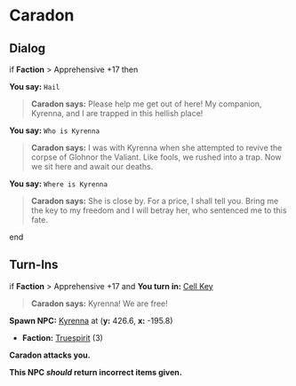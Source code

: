 # Caradon

## Dialog

if **Faction** >  Apprehensive +17 then


**You say:** `Hail`




>**Caradon says:** Please help me get out of here! My companion, Kyrenna, and I are trapped in this hellish place!


**You say:** `Who is Kyrenna`




>**Caradon says:** I was with Kyrenna when she attempted to revive the corpse of Glohnor the Valiant. Like fools, we rushed into a trap. Now we sit here and await our deaths.


**You say:** `Where is Kyrenna`




>**Caradon says:** She is close by. For a price, I shall tell you. Bring me the key to my freedom and I will betray her, who sentenced me to this fate.

end

## Turn-Ins



if **Faction** >  Apprehensive +17 and  **You turn in:** [Cell Key](/item/14373)


>**Caradon says:** Kyrenna! We are free!


**Spawn NPC:**  [Kyrenna](/npc/39155) at (**y:** 426.6, **x:** -195.8)


* __Faction:__ [Truespirit](/faction/404) (3)


**Caradon attacks you.**

**This NPC *should* return incorrect items given.**
